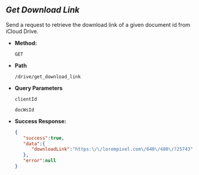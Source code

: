 *Get Download Link*
----
  Send a request to retrieve the download link of a given document id from iCloud Drive.

* **Method:**

  `GET`
  
* **Path**

  `/drive/get_download_link`
  
* **Query Parameters**
   
   `clientId`
   
   `docWsId`

* **Success Response:**
    
    ```json
    {
       "success":true,
       "data":{
          "downloadLink":"https:\/\/lorempixel.com\/640\/480\/?25743"
       },
       "error":null
    }
    ```